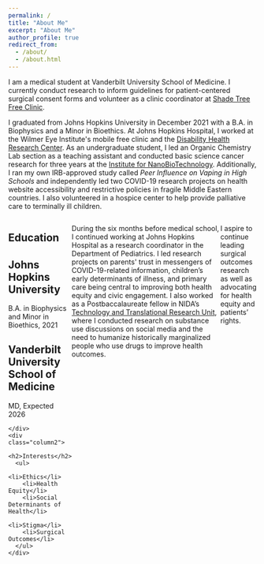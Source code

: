 ```yaml
---
permalink: /
title: "About Me"
excerpt: "About Me"
author_profile: true
redirect_from: 
  - /about/
  - /about.html
---
```


I am a medical student at Vanderbilt University School of Medicine. I currently conduct research to inform guidelines for patient-centered surgical consent forms and volunteer as a clinic coordinator at [Shade Tree Free Clinic](https://www.shadetreeclinic.org/).

I graduated from Johns Hopkins University in December 2021 with a B.A. in Biophysics and a Minor in Bioethics. At Johns Hopkins Hospital, I worked at the Wilmer Eye Institute's mobile free clinic and the [Disability Health Research Center](https://disabilityhealth.jhu.edu/). As an undergraduate student, I led an Organic Chemistry Lab section as a teaching assistant and conducted basic science cancer research for three years at the [Institute for NanoBioTechnology](https://inbt.jhu.edu/). Additionally, I ran my own IRB-approved study called *Peer Influence on Vaping in High Schools* and independently led two COVID-19 research projects on health website accessibility and restrictive policies in fragile Middle Eastern countries. I also volunteered in a hospice center to help provide palliative care to terminally ill children. 

<html>
<head>
  <!-- Add the Font Awesome CSS link below -->
  <link rel="stylesheet" href="https://cdnjs.cloudflare.com/ajax/libs/font-awesome/6.0.0-beta3/css/all.min.css">
  <!-- Add any necessary meta tags, CSS, or other dependencies in the head section -->
  <style>
    /* Apply CSS styles here */
    .container {
      display: flex;
    }

    .column1 {
      flex: 1;
      padding: 20px;
      text-align: center;
    }

    .column1 i {
      font-size: 48px;
      margin-bottom: 10px;
    }

    .grad-info {
      display: flex;
      flex-direction: column;
      align-items: center;
    }
  </style>
</head>

<body>
  <div class="container">
    <div class="column1">
      <h2>Education</h2>
      <i class="fas fa-graduation-cap"></i>
      <span>
        <h2>Johns Hopkins University</h2>
        <p>B.A. in Biophysics and Minor in Bioethics, 2021</p>
      </span>
      <i class="fas fa-graduation-cap"></i>
      <span>
        <h2>Vanderbilt University School of Medicine</h2>
        <p>MD, Expected 2026</p>
      </span>
      
    </div>
    <div class="column2">
      <h2>Interests</h2>
      <ul>
        <li>Ethics</li>
        <li>Health Equity</li>
        <li>Social Determinants of Health</li>
        <li>Stigma</li>
        <li>Surgical Outcomes</li>
      </ul>
    </div>
  </div>
</body>
</html>

During the six months before medical school, I continued working at Johns Hopkins Hospital as a research coordinator in the Department of Pediatrics. I led research projects on parents' trust in messengers of COVID-19-related information, children’s early determinants of illness, and primary care being central to improving both health equity and civic engagement. I also worked as a Postbaccalaureate fellow in NIDA’s [Technology and Translational Research Unit](https://bcurtislab.com/), where I conducted research on substance use discussions on social media and the need to humanize historically marginalized people who use drugs to improve health outcomes. 

I aspire to continue leading surgical outcomes research as well as advocating for health equity and patients’ rights.
